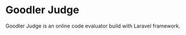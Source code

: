 Goodler Judge
=============
Goodler Judge is an online code evaluator build with Laravel framework.
